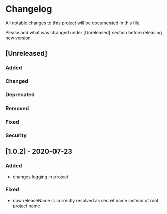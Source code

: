 # Changelog
All notable changes to this project will be documented in this file.

Please add what was changed under [Unreleased] section before releasing new version.

## [Unreleased]
### Added

### Changed

### Deprecated

### Removed

### Fixed

### Security
## [1.0.2] - 2020-07-23

### Added
- changes logging in project

### Fixed
- now releaseName is correctly resolved as secret name instead of root project name
 
